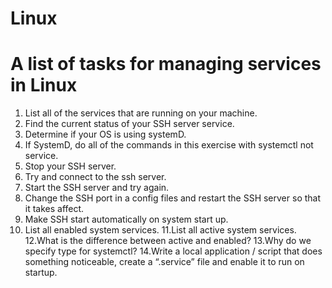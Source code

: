 # Linux


# A list of tasks for managing services in Linux #

1. List all of the services that are running on your machine.
2. Find the current status of your SSH server service.
3. Determine if your OS is using systemD.
4. If SystemD, do all of the commands in this exercise with systemctl not service.
5. Stop your SSH server.
6. Try and connect to the ssh server.
7. Start the SSH server and try again.
8. Change the SSH port in a config files and restart the SSH server so that it takes affect.
9. Make SSH start automatically on system start up.
10. List all enabled system services.
11.List all active system services.
12.What is the difference between active and enabled?
13.Why do we specify type for systemctl?
14.Write a local application / script that does something noticeable, create a “.service” file and enable it to run on startup.

